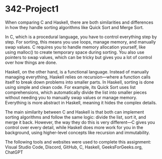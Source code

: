 # 342-Project1
When comparing C and Haskell, there are both similarities and differences in how they handle sorting algorithms like Quick Sort and Merge Sort.

In C, which is a procedural language, you have to control everything step by step. For sorting, this means you use loops, manage memory, and manually swap values. C requires you to handle memory allocation yourself, like using malloc() to create temporary space during sorting. You also use pointers to swap values, which can be tricky but gives you a lot of control over how things are done.

Haskell, on the other hand, is a functional language. Instead of manually managing everything, Haskell relies on recursion—where a function calls itself to break down problems into smaller parts. In Haskell, sorting is done using simple and clean code. For example, its Quick Sort uses list comprehensions, which automatically divide the list into smaller pieces without needing you to manually swap values or manage memory. Everything is more abstract in Haskell, meaning it hides the complex details.

The main similarity between C and Haskell is that both can implement sorting algorithms and follow the same logic: divide the list, sort it, and merge it back. However, the way they do this is very different—C gives you control over every detail, while Haskell does more work for you in the background, using higher-level concepts like recursion and immutability.

The following tools and websites were used to complete this assignment:
Visual Studio Code, Discord, GitHub, C, Haskell, GeeksForGeeks.org, ChatGPT

